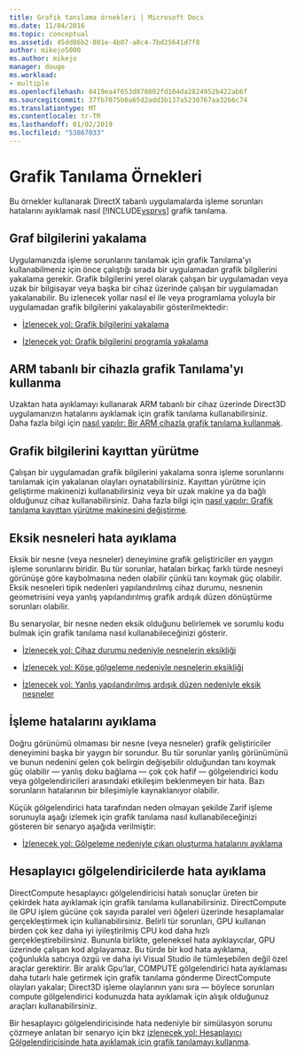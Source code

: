```yaml
---
title: Grafik tanılama örnekleri | Microsoft Docs
ms.date: 11/04/2016
ms.topic: conceptual
ms.assetid: 45dd86b2-801e-4b07-a8c4-7bd25641d7f8
author: mikejo5000
ms.author: mikejo
manager: douge
ms.workload:
- multiple
ms.openlocfilehash: 8419ea4f653d870802fd104da2824952b422ab6f
ms.sourcegitcommit: 37fb7075b0a65d2add3b137a5230767aa3266c74
ms.translationtype: MT
ms.contentlocale: tr-TR
ms.lasthandoff: 01/02/2019
ms.locfileid: "53867033"
---
```

# <a name="graphics-diagnostics-examples"></a>Grafik Tanılama Örnekleri
Bu örnekler kullanarak DirectX tabanlı uygulamalarda işleme sorunları hatalarını ayıklamak nasıl [!INCLUDE[vsprvs](../../code-quality/includes/vsprvs_md.md)] grafik tanılama.  
  
## <a name="capturing-graphics-information"></a>Graf bilgilerini yakalama  
 Uygulamanızda işleme sorunlarını tanılamak için grafik Tanılama'yı kullanabilmeniz için önce çalıştığı sırada bir uygulamadan grafik bilgilerini yakalama gerekir. Grafik bilgilerini yerel olarak çalışan bir uygulamadan veya uzak bir bilgisayar veya başka bir cihaz üzerinde çalışan bir uygulamadan yakalanabilir. Bu izlenecek yollar nasıl el ile veya programlama yoluyla bir uygulamadan grafik bilgilerini yakalayabilir gösterilmektedir:  
  
-   [İzlenecek yol: Grafik bilgilerini yakalama](walkthrough-capturing-graphics-information.md)  
  
-   [İzlenecek yol: Grafik bilgilerini programla yakalama](walkthrough-capturing-graphics-information-programmatically.md)  
  
## <a name="use-graphics-diagnostics-with-an-arm-based-device"></a>ARM tabanlı bir cihazla grafik Tanılama'yı kullanma  
 Uzaktan hata ayıklamayı kullanarak ARM tabanlı bir cihaz üzerinde Direct3D uygulamanızın hatalarını ayıklamak için grafik tanılama kullanabilirsiniz. Daha fazla bilgi için [nasıl yapılır: Bir ARM cihazla grafik tanılama kullanmak](/visualstudio/debugger/graphics/graphics-diagnostics-examples).  
  
## <a name="playing-back-graphics-information"></a>Grafik bilgilerini kayıttan yürütme  
 Çalışan bir uygulamadan grafik bilgilerini yakalama sonra işleme sorunlarını tanılamak için yakalanan olayları oynatabilirsiniz. Kayıttan yürütme için geliştirme makinenizi kullanabilirsiniz veya bir uzak makine ya da bağlı olduğunuz cihaz kullanabilirsiniz. Daha fazla bilgi için [nasıl yapılır: Grafik tanılama kayıttan yürütme makinesini değiştirme](how-to-change-the-graphics-diagnostics-playback-machine.md).  
  
## <a name="debugging-missing-objects"></a>Eksik nesneleri hata ayıklama  
 Eksik bir nesne (veya nesneler) deneyimine grafik geliştiriciler en yaygın işleme sorunlarını biridir. Bu tür sorunlar, hataları birkaç farklı türde nesneyi görünüşe göre kaybolmasına neden olabilir çünkü tanı koymak güç olabilir. Eksik nesneleri tipik nedenleri yapılandırılmış cihaz durumu, nesnenin geometrisini veya yanlış yapılandırılmış grafik ardışık düzen dönüştürme sorunları olabilir.  
  
 Bu senaryolar, bir nesne neden eksik olduğunu belirlemek ve sorumlu kodu bulmak için grafik tanılama nasıl kullanabileceğinizi gösterir.  
  
-   [İzlenecek yol: Cihaz durumu nedeniyle nesnelerin eksikliği](walkthrough-missing-objects-due-to-device-state.md)  
  
-   [İzlenecek yol: Köşe gölgeleme nedeniyle nesnelerin eksikliği](walkthrough-missing-objects-due-to-vertex-shading.md)  
  
-   [İzlenecek yol: Yanlış yapılandırılmış ardışık düzen nedeniyle eksik nesneler](walkthrough-missing-objects-due-to-misconfigured-pipeline.md)  
  
## <a name="debugging-rendering-errors"></a>İşleme hatalarını ayıklama  
 Doğru görünümü olmaması bir nesne (veya nesneler) grafik geliştiriciler deneyimini başka bir yaygın bir sorundur. Bu tür sorunlar yanlış görünümünü ve bunun nedenini gelen çok belirgin değişebilir olduğundan tanı koymak güç olabilir — yanlış doku bağlama — çok çok hafif — gölgelendirici kodu veya gölgelendiricileri arasındaki etkileşim beklenmeyen bir hata. Bazı sorunların hatalarının bir bileşimiyle kaynaklanıyor olabilir.  
  
 Küçük gölgelendirici hata tarafından neden olmayan şekilde Zarif işleme sorunuyla aşağı izlemek için grafik tanılama nasıl kullanabileceğinizi gösteren bir senaryo aşağıda verilmiştir:  
  
-   [İzlenecek yol: Gölgeleme nedeniyle çıkan oluşturma hatalarını ayıklama](walkthrough-debugging-rendering-errors-due-to-shading.md)  
  
## <a name="debugging-compute-shaders"></a>Hesaplayıcı gölgelendiricilerde hata ayıklama  
 DirectCompute hesaplayıcı gölgelendiricisi hatalı sonuçlar üreten bir çekirdek hata ayıklamak için grafik tanılama kullanabilirsiniz. DirectCompute ile GPU işlem gücüne çok sayıda paralel veri öğeleri üzerinde hesaplamalar gerçekleştirmek için kullanabilirsiniz. Belirli tür sorunları, GPU kullanan birden çok kez daha iyi iyileştirilmiş CPU kod daha hızlı gerçekleştirebilirsiniz. Bununla birlikte, geleneksel hata ayıklayıcılar, GPU üzerinde çalışan kod algılayamaz. Bu türde bir kod hata ayıklama, çoğunlukla satıcıya özgü ve daha iyi Visual Studio ile tümleşebilen değil özel araçlar gerektirir. Bir aralık Gpu'lar, COMPUTE gölgelendirici hata ayıklaması daha tutarlı hale getirmek için grafik tanılama gönderme DirectCompute olayları yakalar; Direct3D işleme olaylarının yanı sıra — böylece sorunları compute gölgelendirici kodunuzda hata ayıklamak için alışık olduğunuz araçları kullanabilirsiniz.  
  
 Bir hesaplayıcı gölgelendiricisinde hata nedeniyle bir simülasyon sorunu çözmeye anlatan bir senaryo için bkz [izlenecek yol: Hesaplayıcı Gölgelendiricisinde hata ayıklamak için grafik tanılamayı kullanma](walkthrough-using-graphics-diagnostics-to-debug-a-compute-shader.md).